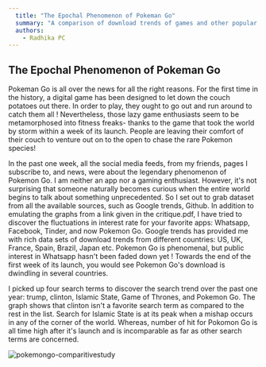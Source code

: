 ```yaml
---
  title: "The Epochal Phenomenon of Pokeman Go"
  summary: "A comparison of download trends of games and other popular search terms in reddit and google"
  authors:
    - Radhika PC
---
```


## The Epochal Phenomenon of Pokeman Go ##

Pokeman Go is all over the news for all the right reasons. For the first time in the history, a digital game has been designed to let down the couch potatoes out there. In order to play, they ought to go out and run around to catch them all ! Nevertheless, those lazy game enthusiasts seem to be metamorphosed into fitness freaks- thanks to the game that took the world by storm within a week of its launch. People are leaving their comfort of their couch to venture out on to the open to chase the rare Pokemon species!

In the past one week, all the social media feeds, from my friends, pages I subscribe to, and news, were about the legendary phenomenon of Pokemon Go. I am neither an app nor a gaming enthusiast. However, it's not surprising that someone naturally becomes curious when the entire world begins to talk about something unprecedented. So I set out to grab dataset from all the available sources, such as Google trends, Github. In addition to emulating the graphs from a link given in the critique.pdf, I have tried to discover the fluctuations in interest rate for your favorite apps: Whatsapp, Facebook, Tinder, and now Pokemon Go. Google trends has provided me with rich data sets of download trends from different countries: US, UK, France, Spain, Brazil, Japan etc. Pokemon Go is phenomenal, but public interest in Whatsapp hasn't been faded down yet ! Towards the end of the first week of its launch, you would see Pokemon Go's download is dwindling in several countries.

I picked up four search terms to discover the search trend over the past one year: trump, clinton, Islamic State, Game of Thrones, and Pokemon Go. The graph shows that clinton isn't a favorite search term as compared to the rest in the list. Search for Islamic State is at its peak when a mishap occurs in any of the corner of the world. Whereas, number of hit for Pokomon Go is all time high after it's launch and is incomparable as far as other search terms are concerned.

![pokemongo-comparitivestudy](.png)

